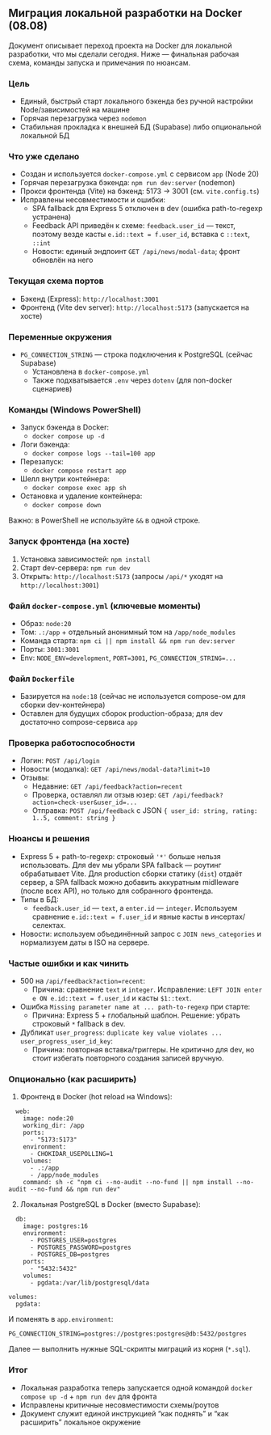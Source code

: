 ## Миграция локальной разработки на Docker (08.08)

Документ описывает переход проекта на Docker для локальной разработки, что мы сделали сегодня. Ниже — финальная рабочая схема, команды запуска и примечания по нюансам.

### Цель
- Единый, быстрый старт локального бэкенда без ручной настройки Node/зависимостей на машине
- Горячая перезагрузка через `nodemon`
- Стабильная прокладка к внешней БД (Supabase) либо опциональной локальной БД

### Что уже сделано
- Создан и используется `docker-compose.yml` c сервисом `app` (Node 20)
- Горячая перезагрузка бэкенда: `npm run dev:server` (nodemon)
- Прокси фронтенда (Vite) на бэкенд: 5173 → 3001 (см. `vite.config.ts`)
- Исправлены несовместимости и ошибки:
  - SPA fallback для Express 5 отключен в dev (ошибка path-to-regexp устранена)
  - Feedback API приведён к схеме: `feedback.user_id` — текст, поэтому везде касты `e.id::text = f.user_id`, вставка с `::text`, `::int`
  - Новости: единый эндпоинт `GET /api/news/modal-data`; фронт обновлён на него

### Текущая схема портов
- Бэкенд (Express): `http://localhost:3001`
- Фронтенд (Vite dev server): `http://localhost:5173` (запускается на хосте)

### Переменные окружения
- `PG_CONNECTION_STRING` — строка подключения к PostgreSQL (сейчас Supabase)
  - Установлена в `docker-compose.yml`
  - Также подхватывается `.env` через `dotenv` (для non-docker сценариев)

### Команды (Windows PowerShell)
- Запуск бэкенда в Docker:
  - `docker compose up -d`
- Логи бэкенда:
  - `docker compose logs --tail=100 app`
- Перезапуск:
  - `docker compose restart app`
- Шелл внутри контейнера:
  - `docker compose exec app sh`
- Остановка и удаление контейнера:
  - `docker compose down`

Важно: в PowerShell не используйте `&&` в одной строке.

### Запуск фронтенда (на хосте)
1) Установка зависимостей: `npm install`
2) Старт dev-сервера: `npm run dev`
3) Открыть: `http://localhost:5173` (запросы `/api/*` уходят на `http://localhost:3001`)

### Файл `docker-compose.yml` (ключевые моменты)
- Образ: `node:20`
- Том: `.:/app` + отдельный анонимный том на `/app/node_modules`
- Команда старта: `npm ci || npm install && npm run dev:server`
- Порты: `3001:3001`
- Env: `NODE_ENV=development`, `PORT=3001`, `PG_CONNECTION_STRING=...`

### Файл `Dockerfile`
- Базируется на `node:18` (сейчас не используется compose-ом для сборки dev-контейнера)
- Оставлен для будущих сборок production-образа; для dev достаточно compose-сервиса `app`

### Проверка работоспособности
- Логин: `POST /api/login`
- Новости (модалка): `GET /api/news/modal-data?limit=10`
- Отзывы:
  - Недавние: `GET /api/feedback?action=recent`
  - Проверка, оставлял ли отзыв юзер: `GET /api/feedback?action=check-user&user_id=...`
  - Отправка: `POST /api/feedback` c JSON `{ user_id: string, rating: 1..5, comment: string }`

### Нюансы и решения
- Express 5 + path-to-regexp: строковый `'*'` больше нельзя использовать. Для dev мы убрали SPA fallback — роутинг обрабатывает Vite. Для production сборки статику (`dist`) отдаёт сервер, а SPA fallback можно добавить аккуратным midlleware (после всех API), но только для собранного фронтенда.
- Типы в БД:
  - `feedback.user_id` — `text`, а `enter.id` — `integer`. Используем сравнение `e.id::text = f.user_id` и явные касты в инсертах/селектах.
- Новости: используем объединённый запрос c `JOIN news_categories` и нормализуем даты в ISO на сервере.

### Частые ошибки и как чинить
- 500 на `/api/feedback?action=recent`:
  - Причина: сравнение `text` и `integer`. Исправление: `LEFT JOIN enter e ON e.id::text = f.user_id` и касты `$1::text`.
- Ошибка `Missing parameter name at ... path-to-regexp` при старте:
  - Причина: Express 5 + глобальный шаблон. Решение: убрать строковый `*` fallback в dev.
- Дубликат `user_progress`: `duplicate key value violates ... user_progress_user_id_key`:
  - Причина: повторная вставка/триггеры. Не критично для dev, но стоит избегать повторного создания записей вручную.

### Опционально (как расширить)
1) Фронтенд в Docker (hot reload на Windows):
```
  web:
    image: node:20
    working_dir: /app
    ports:
      - "5173:5173"
    environment:
      - CHOKIDAR_USEPOLLING=1
    volumes:
      - .:/app
      - /app/node_modules
    command: sh -c "npm ci --no-audit --no-fund || npm install --no-audit --no-fund && npm run dev"
```
2) Локальная PostgreSQL в Docker (вместо Supabase):
```
  db:
    image: postgres:16
    environment:
      - POSTGRES_USER=postgres
      - POSTGRES_PASSWORD=postgres
      - POSTGRES_DB=postgres
    ports:
      - "5432:5432"
    volumes:
      - pgdata:/var/lib/postgresql/data

volumes:
  pgdata:
```
И поменять в `app.environment`:
```
PG_CONNECTION_STRING=postgres://postgres:postgres@db:5432/postgres
```
Далее — выполнить нужные SQL-скрипты миграций из корня (`*.sql`).

### Итог
- Локальная разработка теперь запускается одной командой `docker compose up -d` + `npm run dev` для фронта
- Исправлены критичные несовместимости схемы/роутов
- Документ служит единой инструкцией “как поднять” и “как расширить” локальное окружение







